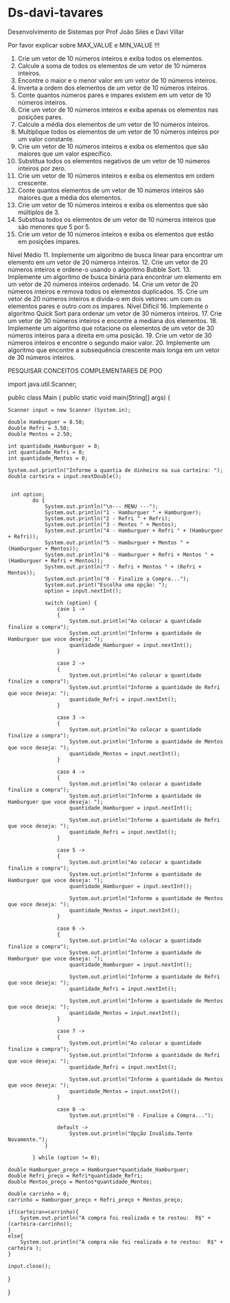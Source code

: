 # Ds-davi-tavares
Desenvolvimento de Sistemas por Prof João Siles e Davi Villar

Por favor explicar sobre MAX_VALUE e MIN_VALUE !!!


1.	Crie um vetor de 10 números inteiros e exiba todos os elementos.
2.	Calcule a soma de todos os elementos de um vetor de 10 números inteiros.
3.	Encontre o maior e o menor valor em um vetor de 10 números inteiros.
4.	Inverta a ordem dos elementos de um vetor de 10 números inteiros.
5.	Conte quantos números pares e ímpares existem em um vetor de 10 números inteiros.
6.	Crie um vetor de 10 números inteiros e exiba apenas os elementos nas posições pares.
7.	Calcule a média dos elementos de um vetor de 10 números inteiros.
8.	Multiplique todos os elementos de um vetor de 10 números inteiros por um valor constante.
9.	Crie um vetor de 10 números inteiros e exiba os elementos que são maiores que um valor específico.
10.	Substitua todos os elementos negativos de um vetor de 10 números inteiros por zero.
11.	Crie um vetor de 10 números inteiros e exiba os elementos em ordem crescente.
12.	Conte quantos elementos de um vetor de 10 números inteiros são maiores que a média dos elementos.
13.	Crie um vetor de 10 números inteiros e exiba os elementos que são múltiplos de 3.
14.	Substitua todos os elementos de um vetor de 10 números inteiros que são menores que 5 por 5.
15.	Crie um vetor de 10 números inteiros e exiba os elementos que estão em posições ímpares.

Nível Médio
11.	Implemente um algoritmo de busca linear para encontrar um elemento em um vetor de 20 números inteiros.
12.	Crie um vetor de 20 números inteiros e ordene-o usando o algoritmo Bubble Sort.
13.	Implemente um algoritmo de busca binária para encontrar um elemento em um vetor de 20 números inteiros ordenado.
14.	Crie um vetor de 20 números inteiros e remova todos os elementos duplicados.
15.	Crie um vetor de 20 números inteiros e divida-o em dois vetores: um com os elementos pares e outro com os ímpares.
Nível Difícil
16.	Implemente o algoritmo Quick Sort para ordenar um vetor de 30 números inteiros.
17.	Crie um vetor de 30 números inteiros e encontre a mediana dos elementos.
18.	Implemente um algoritmo que rotacione os elementos de um vetor de 30 números inteiros para a direita em uma posição.
19.	Crie um vetor de 30 números inteiros e encontre o segundo maior valor.
20.	Implemente um algoritmo que encontre a subsequência crescente mais longa em um vetor de 30 números inteiros.

PESQUISAR CONCEITOS COMPLEMENTARES DE POO


import java.util.Scanner;

public class Main
{
	public static void main(String[] args) {
	
	Scanner input = new Scanner (System.in);
	
	double Hamburguer = 8.50;
	double Refri = 3.50;
	double Mentos = 2.50;
	
	int quantidade_Hamburguer = 0;
	int quantidade_Refri = 0;
	int quantidade_Mentos = 0;
	
	System.out.println("Informe a quantia de dinheiro na sua carteira: ");
	double carteira = input.nextDouble();
	
	
	 int option;
            do {
                System.out.println("\n--- MENU ---");
                System.out.println("1 - Hamburguer " + Hamburguer);
                System.out.println("2 - Refri " + Refri);
                System.out.println("3 - Mentos " + Mentos);
                System.out.println("4 - Hamburguer + Refri " + (Hamburguer + Refri));
                System.out.println("5 - Hamburguer + Mentos " + (Hamburguer + Mentos));
                System.out.println("6 - Hamburguer + Refri + Mentos " + (Hamburguer + Refri + Mentos));
                System.out.println("7 - Refri + Mentos " + (Refri + Mentos));
                System.out.println("0 - Finalize a Compra...");
                System.out.print("Escolha uma opção: ");
                option = input.nextInt();

                switch (option) {
                    case 1 ->
                    {
                        System.out.println("Ao colocar a quantidade finalize a compra");
                        System.out.println("Informe a quantidade de Hamburguer que voce deseja: ");
	                    quantidade_Hamburguer = input.nextInt();
                    }
	                    
                    case 2 ->
                    {
                        System.out.println("Ao colocar a quantidade finalize a compra");
                        System.out.println("Informe a quantidade de Refri que voce deseja: ");
	                    quantidade_Refri = input.nextInt();
                    }     
	                    
                    case 3 ->
                    {
                        System.out.println("Ao colocar a quantidade finalize a compra");
                        System.out.println("Informe a quantidade de Mentos que voce deseja: ");
                    	quantidade_Mentos = input.nextInt();
                    }
                    	
                    case 4 ->
                    {
                        System.out.println("Ao colocar a quantidade finalize a compra");
                        System.out.println("Informe a quantidade de Hamburguer que voce deseja: ");
                    	quantidade_Hamburguer = input.nextInt();
	
	                    System.out.println("Informe a quantidade de Refri que voce deseja: ");
                    	quantidade_Refri = input.nextInt();
                    }
                    	
                    case 5 ->
                    {
                        System.out.println("Ao colocar a quantidade finalize a compra");
                        System.out.println("Informe a quantidade de Hamburguer que voce deseja: ");
	                    quantidade_Hamburguer = input.nextInt();
	
	                    System.out.println("Informe a quantidade de Mentos que voce deseja: ");
	                    quantidade_Mentos = input.nextInt();
                    }
	                    
                    case 6 ->
                    {
                        System.out.println("Ao colocar a quantidade finalize a compra");
                       	System.out.println("Informe a quantidade de Hamburguer que voce deseja: ");
                    	quantidade_Hamburguer = input.nextInt();
	
	                    System.out.println("Informe a quantidade de Refri que voce deseja: ");
                    	quantidade_Refri = input.nextInt();
	
                    	System.out.println("Informe a quantidade de Mentos que voce deseja: ");
                    	quantidade_Mentos = input.nextInt();
                    }
	
                    case 7 ->
                    {
                        System.out.println("Ao colocar a quantidade finalize a compra");
                        System.out.println("Informe a quantidade de Refri que voce deseja: ");
	                    quantidade_Refri = input.nextInt();
	
	                    System.out.println("Informe a quantidade de Mentos que voce deseja: ");
                    	quantidade_Mentos = input.nextInt();
                    }
                    	
                    case 0 ->
                        System.out.println("0 - Finalize a Compra...");
                        
                    default ->
                        System.out.println("Opção Inválida.Tente Novamente.");
                }
                
            } while (option != 0);
	
	double Hamburguer_preço = Hamburguer*quantidade_Hamburguer;
	double Refri_preço = Refri*quantidade_Refri;
	double Mentos_preço = Mentos*quantidade_Mentos;
	
	double carrinho = 0;
	carrinho = Hamburguer_preço + Refri_preço + Mentos_preço;
	
	if(carteira>=carrinho){
	    System.out.println("A compra foi realizada e te restou:  R$" + (carteira-carrinho));
	}
	else{
	    System.out.println("A compra não foi realizada e te restou:  R$" + carteira );
	}
	
	input.close();
}

}
